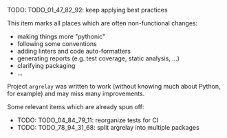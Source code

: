 
TODO: TODO_01_47_82_92: keep applying best practices

This item marks all places which are often non-functional changes:
*   making things more "pythonic" 
*   following some conventions
*   adding linters and code auto-formatters
*   generating reports (e.g. test coverage, static analysis, ...)
*   clarifying packaging
*   ...

Project `argrelay` was written to work (without knowing much about Python, for example) and may miss many improvements.

Some relevant items which are already spun off:
*   TODO: TODO_04_84_79_11: reorganize tests for CI
*   TODO: TODO_78_94_31_68: split argrelay into multiple packages
